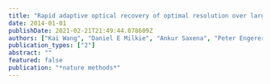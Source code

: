 ```yaml
---
title: "Rapid adaptive optical recovery of optimal resolution over large volumes"
date: 2014-01-01
publishDate: 2021-02-21T21:49:44.078609Z
authors: ["Kai Wang", "Daniel E Milkie", "Ankur Saxena", "Peter Engerer", "Thomas Misgeld", "Marianne E Bronner", "Jeff Mumm", "Eric Betzig"]
publication_types: ["2"]
abstract: ""
featured: false
publication: "*nature methods*"
---
```


